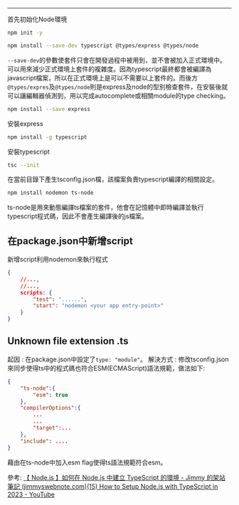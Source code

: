 
---

首先初始化Node環境
```bash
npm init -y
```

```bash
npm install --save-dev typescript @types/express @types/node
```

`--save-dev`的參數使套件只會在開發過程中被用到，並不會被加入正式環境中。可以用來減少正式環境上套件的複雜度。因為typescript最終都會被編譯為javascript檔案，所以在正式環境上是可以不需要以上套件的。而後方`@types/expres`及`@types/node`則是express及node的型別檢查套件，在安裝後就可以讓編輯器偵測到，用以完成autocomplete或相關module的type checking。

```bash
npm install --save express
```
安裝express

```bash
npm install -g typescript
```
安裝typescript

```bash
tsc --init
```
在當前目錄下產生tsconfig.json檔，該檔案負責typescript編譯的相關設定。

```bash
npm install nodemon ts-node
```
ts-node是用來動態編譯ts檔案的套件，他會在記憶體中即時編譯並執行typescript程式碼，因此不會產生編譯後的js檔案。

## 在package.json中新增script

新增script利用nodemon來執行程式
```json
{ 
	//...,
	//...,
	scripts: {
		"test": "......",
		"start": "nodemon <your app entry-point>"
	}
}
```
## Unknown file extension .ts

起因 : 在package.json中設定了`type: "module"`。
解決方式 : 修改tsconfig.json來同步使得ts中的程式碼也符合ESM(ECMAScript)語法規範，做法如下:

```json
{
	"ts-node":{
		"esm": true
	},
	"compilerOptions":{
		...
		...
		"target":...
	},
	"include": ....
}
```

藉由在ts-node中加入esm flag使得ts語法規範符合esm。


參考:
[【 Node.js 】如何在 Node.js 中建立 TypeScript 的環境 - Jimmy 的架站筆記 (jimmyswebnote.com)](https://jimmyswebnote.com/create-nodejs-project-with-typescript/)[(15) How to Setup Node.js with TypeScript in 2023 - YouTube](https://www.youtube.com/watch?v=H91aqUHn8sE)

